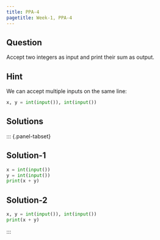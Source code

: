 ```yaml
---
title: PPA-4
pagetitle: Week-1, PPA-4
---
```


## Question

Accept two integers as input and print their sum as output.



## Hint

We can accept multiple inputs on the same line:

```python
x, y = int(input()), int(input())
```

## Solutions


::: {.panel-tabset}
## Solution-1

```python
x = int(input())
y = int(input())
print(x + y)
```



## Solution-2

```python
x, y = int(input()), int(input())
print(x + y)
```
:::

